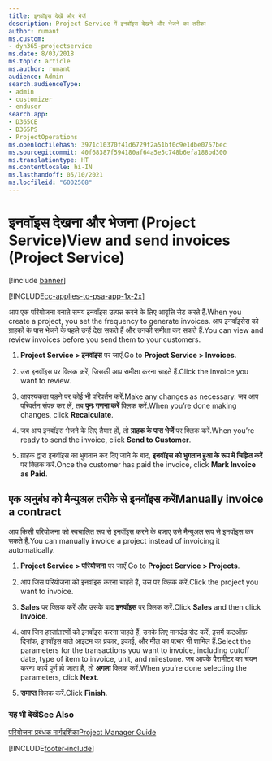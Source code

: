 ```yaml
---
title: इनवॉइस देखें और भेजें
description: Project Service में इनवॉइस देखने और भेजने का तरीका
author: rumant
ms.custom:
- dyn365-projectservice
ms.date: 8/03/2018
ms.topic: article
ms.author: rumant
audience: Admin
search.audienceType:
- admin
- customizer
- enduser
search.app:
- D365CE
- D365PS
- ProjectOperations
ms.openlocfilehash: 3971c10370f41d6729f2a51bf0c9e1dbe0757bec
ms.sourcegitcommit: 40f68387f594180af64a5e5c748b6efa188bd300
ms.translationtype: HT
ms.contentlocale: hi-IN
ms.lasthandoff: 05/10/2021
ms.locfileid: "6002508"
---
```

# <a name="view-and-send-invoices-project-service"></a><span data-ttu-id="e1fcd-103">इनवॉइस देखना और भेजना (Project Service)</span><span class="sxs-lookup"><span data-stu-id="e1fcd-103">View and send invoices (Project Service)</span></span>

[!include [banner](../includes/psa-now-project-operations.md)]

[!INCLUDE[cc-applies-to-psa-app-1x-2x](../includes/cc-applies-to-psa-app-1x-2x.md)]

<span data-ttu-id="e1fcd-104">आप एक परियोजना बनाते समय इनवॉइस उत्पन्न करने के लिए आवृत्ति सेट करते हैं.</span><span class="sxs-lookup"><span data-stu-id="e1fcd-104">When you create a project, you set the frequency to generate invoices.</span></span> <span data-ttu-id="e1fcd-105">आप इनवॉइसेस को ग्राहकों के पास भेजने के पहले उन्हें देख सकते हैं और उनकी समीक्षा कर सकते हैं.</span><span class="sxs-lookup"><span data-stu-id="e1fcd-105">You can view and review invoices before you send them to your customers.</span></span>  
  
1.  <span data-ttu-id="e1fcd-106">**Project Service > इनवॉइस** पर जाएँ.</span><span class="sxs-lookup"><span data-stu-id="e1fcd-106">Go to **Project Service > Invoices**.</span></span>  
  
2.  <span data-ttu-id="e1fcd-107">उस इनवॉइस पर क्लिक करें, जिसकी आप समीक्षा करना चाहते हैं.</span><span class="sxs-lookup"><span data-stu-id="e1fcd-107">Click the invoice you want to review.</span></span>  
  
3.  <span data-ttu-id="e1fcd-108">आवश्यकता पड़ने पर कोई भी परिवर्तन करें.</span><span class="sxs-lookup"><span data-stu-id="e1fcd-108">Make any changes as necessary.</span></span> <span data-ttu-id="e1fcd-109">जब आप परिवर्तन संपन्न कर लें, तब **पुनः गणना करें** क्लिक करें.</span><span class="sxs-lookup"><span data-stu-id="e1fcd-109">When you’re done making changes, click **Recalculate**.</span></span>  
  
4.  <span data-ttu-id="e1fcd-110">जब आप इनवॉइस भेजने के लिए तैयार हों, तो **ग्राहक के पास भेजें** पर क्लिक करें.</span><span class="sxs-lookup"><span data-stu-id="e1fcd-110">When you’re ready to send the invoice, click **Send to Customer**.</span></span>  
  
5.  <span data-ttu-id="e1fcd-111">ग्राहक द्वारा इनवॉइस का भुगतान कर दिए जाने के बाद, **इनवॉइस को भुगतान हुआ के रूप में चिह्नित करें** पर क्लिक करें.</span><span class="sxs-lookup"><span data-stu-id="e1fcd-111">Once the customer has paid the invoice, click **Mark Invoice as Paid**.</span></span>  
  
## <a name="manually-invoice-a-contract"></a><span data-ttu-id="e1fcd-112">एक अनुबंध को मैन्‍युअल तरीके से इनवॉइस करें</span><span class="sxs-lookup"><span data-stu-id="e1fcd-112">Manually invoice a contract</span></span>  
 <span data-ttu-id="e1fcd-113">आप किसी परियोजना को स्‍वचालित रूप से इनवॉइस करने के बजाए उसे मैन्युअल रूप से इनवॉइस कर सकते हैं.</span><span class="sxs-lookup"><span data-stu-id="e1fcd-113">You can manually invoice a project instead of invoicing it automatically.</span></span>  
  
1.  <span data-ttu-id="e1fcd-114">**Project Service > परियोजना** पर जाएँ.</span><span class="sxs-lookup"><span data-stu-id="e1fcd-114">Go to **Project Service > Projects**.</span></span>  
  
2.  <span data-ttu-id="e1fcd-115">आप जिस परियोजना को इनवॉइस करना चाहते हैं, उस पर क्लिक करें.</span><span class="sxs-lookup"><span data-stu-id="e1fcd-115">Click the project you want to invoice.</span></span>  
  
3.  <span data-ttu-id="e1fcd-116">**Sales** पर क्लिक करें और उसके बाद **इनवॉइस** पर क्लिक करें.</span><span class="sxs-lookup"><span data-stu-id="e1fcd-116">Click **Sales** and then click **Invoice**.</span></span>  
  
4.  <span data-ttu-id="e1fcd-117">आप जिन हस्‍तांतरणों को इनवॉइस करना चाहते हैं, उनके लिए मानदंड सेट करें, इसमें कटऑफ़ दिनांक, इनवॉइस वाले आइटम का प्रकार, इकाई, और मील का पत्थर भी शामिल हैं.</span><span class="sxs-lookup"><span data-stu-id="e1fcd-117">Select the parameters for the transactions you want to invoice, including cutoff date, type of item to invoice, unit, and milestone.</span></span> <span data-ttu-id="e1fcd-118">जब आपके पैरामीटर का चयन करना कार्य पूर्ण हो जाता है, तो **अगला** क्लिक करें.</span><span class="sxs-lookup"><span data-stu-id="e1fcd-118">When you’re done selecting the parameters, click **Next**.</span></span>  
  
5.  <span data-ttu-id="e1fcd-119">**समाप्त** क्लिक करें.</span><span class="sxs-lookup"><span data-stu-id="e1fcd-119">Click **Finish**.</span></span>  
  
### <a name="see-also"></a><span data-ttu-id="e1fcd-120">यह भी देखें</span><span class="sxs-lookup"><span data-stu-id="e1fcd-120">See Also</span></span>  
 [<span data-ttu-id="e1fcd-121">परियोजना प्रबंधक मार्गदर्शिका</span><span class="sxs-lookup"><span data-stu-id="e1fcd-121">Project Manager Guide</span></span>](../psa/project-manager-guide.md)


[!INCLUDE[footer-include](../includes/footer-banner.md)]